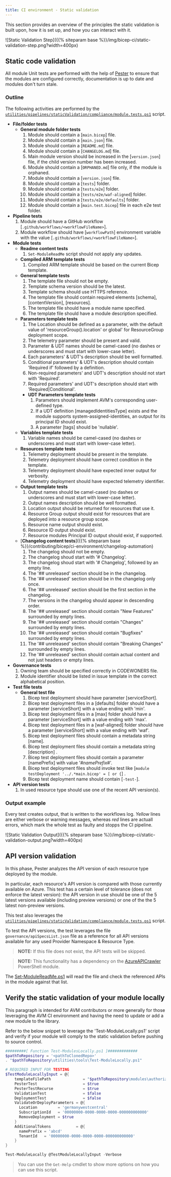 ```yaml
---
title: CI environment - Static validation
---
```


This section provides an overview of the principles the static validation is built upon, how it is set up, and how you can interact with it.

![Static Validation Step]({{% siteparam base %}}/img/bicep-ci/static-validation-step.png?width=400px)

## Static code validation

All module Unit tests are performed with the help of [Pester](https://github.com/pester/Pester) to ensure that the modules are configured correctly, documentation is up to date and modules don't turn stale.

### Outline

The following activities are performed by the [`utilities/pipelines/staticValidation/compliance/module.tests.ps1`](https://github.com/Azure/bicep-registry-modules/blob/main/utilities/pipelines/staticValidation/compliance/module.tests.ps1) script.

- **File/folder tests**
  - **General module folder tests**
    1. Module should contain a [` main.bicep `] file.
    1. Module should contain a [` main.json `] file.
    1. Module should contain a [` README.md `] file.
    1. Module should contain a [` CHANGELOG.md `] file.
    1. Main module version should be increased in the [` version.json `] file, if the child version number has been increased.
    1. Module should contain a [` ORPHANED.md `] file only, if the module is orphaned.
    1. Module should contain a [` version.json `] file.
    1. Module should contain a [` tests `] folder.
    1. Module should contain a [` tests/e2e `] folder.
    1. Module should contain a [` tests/e2e/waf-aligned `] folder.
    1. Module should contain a [` tests/e2e/defaults `] folder.
    1. Module should contain a [` main.test.bicep `] file in each e2e test folder.
- **Pipeline tests**
    1. Module should have a GitHub workflow [` .github/workflows/<workflowFileName> `].
    1. Module workflow should have [` workflowPath `] environment variable with the value [` .github/workflows/<workflowFileName> `].
- **Module tests**
  - **Readme content tests**
    1. `Set-ModuleReadMe` script should not apply any updates.
  - **Compiled ARM template tests**
    1. Compiled ARM template should be based on the current Bicep template.
  - **General template tests**
    1. The template file should not be empty.
    1. Template schema version should be the latest.
    1. Template schema should use HTTPS reference.
    1. The template file should contain required elements [schema], [contentVersion], [resources].
    1. The template file should have a module name specified.
    1. The template file should have a module description specified.
  - **Parameters template tests**
    1. The Location should be defined as a parameter, with the default value of 'resourceGroup().location' or global' for ResourceGroup deployment scope.
    1. The telemetry parameter should be present and valid.
    1. Parameter & UDT names should be camel-cased (no dashes or underscores and must start with lower-case letter).
    1. Each parameters' & UDT's description should be well formatted.
    1. Conditional parameters' & UDT's description should contain 'Required if' followed by a definition.
    1. Non-required parameters' and UDT's description should not start with 'Required'.
    1. Required parameters' and UDT's description should start with 'Required|Conditional'.
    - **UDT Parameters template tests**
      1. Parameters should implement AVM's corresponding user-defined type.
      1. If a UDT definition [managedIdentitiesType] exists and the module supports system-assigned-identities, an output for its principal ID should exist.
      1. A parameter [tags] should be 'nullable'.
  - **Variables template tests**
    1. Variable names should be camel-cased (no dashes or underscores and must start with lower-case letter).
  - **Resources template tests**
    1. Telemetry deployment should be present in the template.
    1. Telemetry deployment should have correct condition in the template.
    1. Telemetry deployment should have expected inner output for verbosity.
    1. Telemetry deployment should have expected telemetry identifier.
  - **Output template tests**
    1. Output names should be camel-cased (no dashes or underscores and must start with lower-case letter).
    1. Output names description should be well formatted.
    1. Location output should be returned for resources that use it.
    1. Resource Group output should exist for resources that are deployed into a resource group scope.
    1. Resource name output should exist.
    1. Resource ID output should exist.
    1. Resource modules Principal ID output should exist, if supported.
  - [**Changelog content tests**]({{% siteparam base %}}/contributing/bicep/ci-environment/changelog-automation)
    1. The changelog should not be empty.
    1. The changelog shoud start with '# Changelog'.
    1. The changelog shoud start with '# Changelog', followed by an empty line.
    1. The '## unreleased' section should be in the changelog.
    1. The '## unreleased' section should be in the changelog only once.
    1. The '## unreleased' section should be the first section in the changelog.
    1. The versions in the changelog should appear in descending order.
    1. The '## unreleased' section should contain "New Features" surrounded by empty lines.
    1. The '## unreleased' section should contain "Changes" surrounded by empty lines.
    1. The '## unreleased' section should contain "Bugfixes" surrounded by empty lines.
    1. The '## unreleased' section should contain "Breaking Changes" surrounded by empty lines.
    1. The '## unreleased' section should contain actual content and not just headers or empty lines.
- **Governance tests**
  1. Owning team should be specified correctly in CODEWONERS file.
  1. Module identifier should be listed in issue template in the correct alphabetical position.
- **Test file tests**
  - **General test file**
    1. Bicep test deployment should have parameter [serviceShort].
    1. Bicep test deployment files in a [defaults] folder should have a parameter [serviceShort] with a value ending with 'min'.
    1. Bicep test deployment files in a [max] folder should have a parameter [serviceShort] with a value ending with 'max'.
    1. Bicep test deployment files in a [waf-aligned] folder should have a parameter [serviceShort] with a value ending with 'waf'.
    1. Bicep test deployment files should contain a metadata string [name].
    1. Bicep test deployment files should contain a metadata string [description] .
    1. Bicep test deployment files should contain a parameter [namePrefix] with value '#_namePrefix_#'.
    1. Bicep test deployment files should invoke test like [`module testDeployment '../.*main.bicep' = [ or {`] .
    1. Bicep test deployment name should contain [`-test-`].
- **API version tests**
    1. In used resource type should use one of the recent API version(s).

### Output example

Every test creates output, that is written to the workflows log. *Yellow* lines are either verbose or warning messages, whereas *red* lines are actuall errors, which mark the whole test as faulty and stopps the CI pipeline.

![Static Validation Output]({{% siteparam base %}}/img/bicep-ci/static-validation-output.png?width=400px)

## API version validation

In this phase, Pester analyzes the API version of each resource type deployed by the module.

In particular, each resource's API version is compared with those currently available on Azure. This test has a certain level of tolerance (does not enforce the latest version): the API version in use should be one of the 5 latest versions available (including preview versions) or one of the the 5 latest non-preview versions.

This test also leverages the [`utilities/pipelines/staticValidation/compliance/module.tests.ps1`](https://github.com/Azure/bicep-registry-modules/blob/main/utilities/pipelines/staticValidation/compliance/module.tests.ps1) script.

To test the API versions, the test leverages the file `governance/apiSpecsList.json` file as a reference for all API versions available for any used Provider Namespace & Resource Type.

> **NOTE:** If this file does not exist, the API tests will be skipped.

> **NOTE:** This functionality has a dependency on the [AzureAPICrawler](https://www.powershellgallery.com/packages/AzureAPICrawler) PowerShell module.

The [Set-ModuleReadMe.ps1](https://github.com/Azure/bicep-registry-modules/blob/main/utilities/pipelines/sharedScripts/Set-ModuleReadMe.ps1) will read the file and check the referenced APIs in the module against that list.

## Verify the static validation of your module locally

This paragraph is intended for AVM contributors or more generally for those leveraging the AVM CI environment and having the need to update or add a new module to the library.

Refer to the below snippet to leverage the 'Test-ModuleLocally.ps1' script and verify if your module will comply to the static validation before pushing to source control.

```powershell
#########[ Function Test-ModulesLocally.ps1 ]#############
$pathToRepository = '<pathToClonedRepo>'
. "$pathToRepository\utilities\tools\Test-ModuleLocally.ps1"

# REQUIRED INPUT FOR TESTING
$TestModuleLocallyInput = @{
    templateFilePath              = "$pathToRepository\modules\authorization\role-definition\main.bicep"
    PesterTest                    = $true
    PesterTestRecurse             = $true
    ValidationTest                = $false
    DeploymentTest                = $false
    ValidateOrDeployParameters = @{
      Location         = 'germanywestcentral'
      SubscriptionId   = '00000000-0000-0000-0000-000000000000'
      RemoveDeployment = $true
    }
    AdditionalTokens           = @{
      namePrefix = 'abcd'
      TenantId   = '00000000-0000-0000-0000-000000000000'
    }
}

Test-ModuleLocally @TestModuleLocallyInput -Verbose
```

> You can use the `Get-Help` cmdlet to show more options on how you can use this script.
